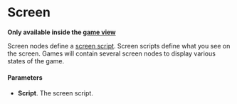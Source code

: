# Screen

**Only available inside the [game view](../game.md)**

Screen nodes define a [screen script](../scripting/screen_scripts.md). Screen scripts define what you see on the screen. Games will contain several screen nodes to display various states of the game.

#### Parameters

* **Script**. The screen script.

